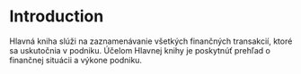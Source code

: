 # Introduction

Hlavná kniha slúži na zaznamenávanie všetkých finančných transakcií, ktoré sa uskutočnia v podniku. Účelom Hlavnej knihy je poskytnúť prehľad o finančnej situácii a výkone podniku.
